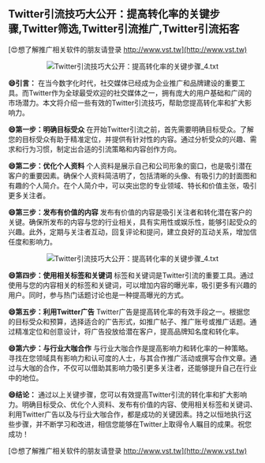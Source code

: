 ## **Twitter引流技巧大公开：提高转化率的关键步骤,Twitter筛选,Twitter引流推广,Twitter引流拓客**

[😍想了解推广相关软件的朋友请登录 http://www.vst.tw](http://www.vst.tw)

 <center><img src="https://vst.tw/MP4/tuiguang/png/3.png" alt="Twitter引流技巧大公开：提高转化率的关键步骤_4.txt"></center>

**😄引言：**
在当今数字化时代，社交媒体已经成为企业推广和品牌建设的重要工具。而Twitter作为全球最受欢迎的社交媒体之一，拥有庞大的用户基础和广阔的市场潜力。本文将介绍一些有效的Twitter引流技巧，帮助您提高转化率和扩大影响力。

**😄第一步：明确目标受众**
在开始Twitter引流之前，首先需要明确目标受众。了解您的目标受众有助于精准定位，并提供有针对性的内容。通过分析受众的兴趣、需求和行为习惯，制定出合适的引流策略和内容创作方向。

**😄第二步：优化个人资料**
个人资料是展示自己和公司形象的窗口，也是吸引潜在客户的重要因素。确保个人资料简洁明了，包括清晰的头像、有吸引力的封面图和有趣的个人简介。在个人简介中，可以突出您的专业领域、特长和价值主张，吸引更多关注者。

**😄第三步：发布有价值的内容**
发布有价值的内容是吸引关注者和转化潜在客户的关键。确保所发布的内容与您的行业相关，具有实用性或娱乐性，能够引起受众的兴趣。此外，定期与关注者互动，回复评论和提问，建立良好的互动关系，增加信任度和影响力。

 <center><img src="https://vst.tw/MP4/tuiguang/png/4.png" alt="Twitter引流技巧大公开：提高转化率的关键步骤_4.txt"></center>

**😄第四步：使用相关标签和关键词**
标签和关键词是Twitter引流的重要工具。通过使用与您的内容相关的标签和关键词，可以增加内容的曝光率，吸引更多有兴趣的用户。同时，参与热门话题讨论也是一种提高曝光的方式。

**😄第五步：利用Twitter广告**
Twitter广告是提高转化率的有效手段之一。根据您的目标受众和预算，选择适合的广告形式，如推广帖子、推广账号或推广话题。通过精准定位和创意设计，将广告投放给潜在客户，提高品牌知名度和转化率。

**😄第六步：与行业大咖合作**
与行业大咖合作是提高影响力和转化率的一种策略。寻找在您领域具有影响力和认可度的人士，与其合作推广活动或撰写合作文章。通过与大咖的合作，不仅可以借助其影响力吸引更多关注者，还能够提升自己在行业中的地位。

**😄结论：**
通过以上关键步骤，您可以有效提高Twitter引流的转化率和扩大影响力。明确目标受众、优化个人资料、发布有价值的内容、使用相关标签和关键词、利用Twitter广告以及与行业大咖合作，都是成功的关键因素。持之以恒地执行这些步骤，并不断学习和改进，相信您能够在Twitter上取得令人瞩目的成果。祝您成功！

[😍想了解推广相关软件的朋友请登录 http://www.vst.tw](http://www.vst.tw)



